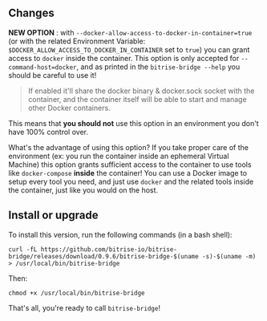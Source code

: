 ## Changes

__NEW OPTION__ : with `--docker-allow-access-to-docker-in-container=true` (or with the related Environment Variable: `$DOCKER_ALLOW_ACCESS_TO_DOCKER_IN_CONTAINER` set to `true`) you can grant access to `docker` inside the container. This option is only accepted for `--command-host=docker`, and as printed in the `bitrise-bridge --help` you should be careful to use it!

> If enabled it'll share the docker binary & docker.sock socket with the container, and the container itself will be able to start and manage other Docker containers.

This means that **you should not** use this option in an environment you don't have 100% control over.

What's the advantage of using this option?
If you take proper care of the environment (ex: you run the container inside an ephemeral Virtual Machine)
this option grants sufficient access to the container to use tools like `docker-compose` **inside** the
container! You can use a Docker image to setup every tool you need, and just use `docker` and the related tools
inside the container, just like you would on the host.


## Install or upgrade

To install this version, run the following commands (in a bash shell):

```
curl -fL https://github.com/bitrise-io/bitrise-bridge/releases/download/0.9.6/bitrise-bridge-$(uname -s)-$(uname -m) > /usr/local/bin/bitrise-bridge
```

Then:

```
chmod +x /usr/local/bin/bitrise-bridge
```

That's all, you're ready to call `bitrise-bridge`!
